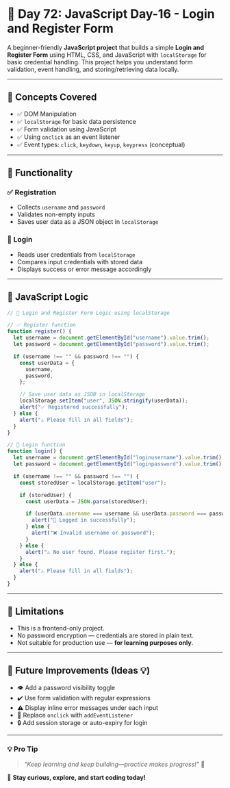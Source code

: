 # 🚀 Day 72: JavaScript Day-16 - Login and Register Form

A beginner-friendly **JavaScript project** that builds a simple **Login and Register Form** using HTML, CSS, and JavaScript with `localStorage` for basic credential handling. This project helps you understand form validation, event handling, and storing/retrieving data locally.

---

## 🧠 Concepts Covered

- ✅ DOM Manipulation
- ✅ `localStorage` for basic data persistence
- ✅ Form validation using JavaScript
- ✅ Using `onclick` as an event listener
- ✅ Event types: `click`, `keydown`, `keyup`, `keypress` (conceptual)

---

## 🔐 Functionality

### ✅ Registration

- Collects `username` and `password`
- Validates non-empty inputs
- Saves user data as a JSON object in `localStorage`

### 🔑 Login

- Reads user credentials from `localStorage`
- Compares input credentials with stored data
- Displays success or error message accordingly

---

## 🧩 JavaScript Logic

```js
// 🚀 Login and Register Form Logic using localStorage

// ✅ Register function
function register() {
  let username = document.getElementById("username").value.trim();
  let password = document.getElementById("password").value.trim();

  if (username !== "" && password !== "") {
    const userData = {
      username,
      password,
    };

    // Save user data as JSON in localStorage
    localStorage.setItem("user", JSON.stringify(userData));
    alert("✅ Registered successfully");
  } else {
    alert("⚠️ Please fill in all fields");
  }
}

// 🔐 Login function
function login() {
  let username = document.getElementById("loginusername").value.trim();
  let password = document.getElementById("loginpassword").value.trim();

  if (username !== "" && password !== "") {
    const storedUser = localStorage.getItem("user");

    if (storedUser) {
      const userData = JSON.parse(storedUser);

      if (userData.username === username && userData.password === password) {
        alert("🎉 Logged in successfully");
      } else {
        alert("❌ Invalid username or password");
      }
    } else {
      alert("⚠️ No user found. Please register first.");
    }
  } else {
    alert("⚠️ Please fill in all fields");
  }
}
```

---

## 🚧 Limitations

- This is a frontend-only project.
- No password encryption — credentials are stored in plain text.
- Not suitable for production use — **for learning purposes only**.

---

## 📌 Future Improvements (Ideas 💡)

- 👁 Add a password visibility toggle
- ✔️ Use form validation with regular expressions
- ⚠️ Display inline error messages under each input
- 🔁 Replace `onclick` with `addEventListener`
- 🔒 Add session storage or auto-expiry for login

---

### 💡 **Pro Tip**

> _"Keep learning and keep building—practice makes progress!"_ 💪

🚀 **Stay curious, explore, and start coding today!**
